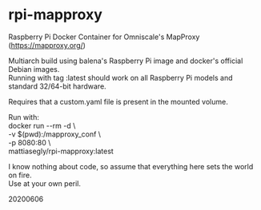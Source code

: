 # rpi-mapproxy
Raspberry Pi Docker Container for Omniscale's MapProxy (https://mapproxy.org/)

Multiarch build using balena's Raspberry Pi image and docker's official Debian images.<BR>
Running with tag :latest should work on all Raspberry Pi models and standard 32/64-bit hardware.

Requires that a custom.yaml file is present in the mounted volume.

Run with:<BR>
docker run --rm -d \\\
-v $(pwd):/mapproxy_conf \\\
-p 8080:80 \\\
mattiasegly/rpi-mapproxy:latest

I know nothing about code, so assume that everything here sets the world on fire.<BR>
Use at your own peril.

20200606
